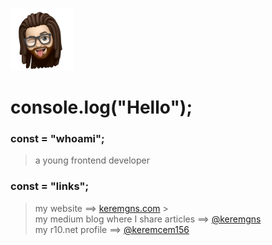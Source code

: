 ![](keremgns.png)


# console.log("Hello");



### const = "whoami";

> a young frontend developer



### const = "links";

> my website ==> [keremgns.com](keremgns.com) > <br>
> my medium blog where I share articles ==> [@keremgns](https://medium.com/@keremgns) <br>
> my r10.net profile ==> [@keremcem156](https://www.r10.net/profil/112590-keremcem156.html) <br>
